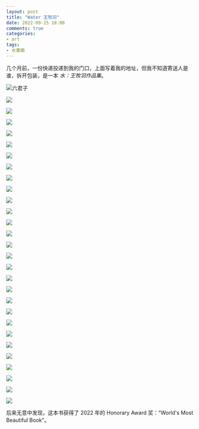 ```yaml
---
layout: post
title: "Water 王牧羽"
date: 2022-09-25 18:00
comments: true
categories:
- art
tags:
- 水墨画
---
```


几个月前，一份快递投递到我的门口，上面写着我的地址，但我不知道寄送人是谁，拆开包装，是一本 _水：王牧羽作品集_。

![六君子](https://rankun203-github-io.oss-cn-hangzhou.aliyuncs.com/assets/images/2022-09-25-water/water-1.jpeg)

![](https://rankun203-github-io.oss-cn-hangzhou.aliyuncs.com/assets/images/2022-09-25-water/water-9.jpeg)

![](https://rankun203-github-io.oss-cn-hangzhou.aliyuncs.com/assets/images/2022-09-25-water/water-11.jpeg)

![](https://rankun203-github-io.oss-cn-hangzhou.aliyuncs.com/assets/images/2022-09-25-water/water-15.jpeg)

![](https://rankun203-github-io.oss-cn-hangzhou.aliyuncs.com/assets/images/2022-09-25-water/water-2.jpeg)

![](https://rankun203-github-io.oss-cn-hangzhou.aliyuncs.com/assets/images/2022-09-25-water/water-3.jpeg)

![](https://rankun203-github-io.oss-cn-hangzhou.aliyuncs.com/assets/images/2022-09-25-water/water-4.jpeg)

![](https://rankun203-github-io.oss-cn-hangzhou.aliyuncs.com/assets/images/2022-09-25-water/water-5.jpeg)

![](https://rankun203-github-io.oss-cn-hangzhou.aliyuncs.com/assets/images/2022-09-25-water/water-6.jpeg)

![](https://rankun203-github-io.oss-cn-hangzhou.aliyuncs.com/assets/images/2022-09-25-water/water-7.jpeg)

![](https://rankun203-github-io.oss-cn-hangzhou.aliyuncs.com/assets/images/2022-09-25-water/water-8.jpeg)

![](https://rankun203-github-io.oss-cn-hangzhou.aliyuncs.com/assets/images/2022-09-25-water/water-10.jpeg)

![](https://rankun203-github-io.oss-cn-hangzhou.aliyuncs.com/assets/images/2022-09-25-water/water-12.jpeg)

![](https://rankun203-github-io.oss-cn-hangzhou.aliyuncs.com/assets/images/2022-09-25-water/water-13.jpeg)

![](https://rankun203-github-io.oss-cn-hangzhou.aliyuncs.com/assets/images/2022-09-25-water/water-14.jpeg)

![](https://rankun203-github-io.oss-cn-hangzhou.aliyuncs.com/assets/images/2022-09-25-water/water-16.jpeg)

![](https://rankun203-github-io.oss-cn-hangzhou.aliyuncs.com/assets/images/2022-09-25-water/water-17.jpeg)

![](https://rankun203-github-io.oss-cn-hangzhou.aliyuncs.com/assets/images/2022-09-25-water/water-18.jpeg)

![](https://rankun203-github-io.oss-cn-hangzhou.aliyuncs.com/assets/images/2022-09-25-water/water-19.jpeg)

![](https://rankun203-github-io.oss-cn-hangzhou.aliyuncs.com/assets/images/2022-09-25-water/water-20.jpeg)

![](https://rankun203-github-io.oss-cn-hangzhou.aliyuncs.com/assets/images/2022-09-25-water/water-21.jpeg)

![](https://rankun203-github-io.oss-cn-hangzhou.aliyuncs.com/assets/images/2022-09-25-water/water-22.jpeg)

![](https://rankun203-github-io.oss-cn-hangzhou.aliyuncs.com/assets/images/2022-09-25-water/water-23.jpeg)

![](https://rankun203-github-io.oss-cn-hangzhou.aliyuncs.com/assets/images/2022-09-25-water/water-24.jpeg)

![](https://rankun203-github-io.oss-cn-hangzhou.aliyuncs.com/assets/images/2022-09-25-water/water-25.jpeg)

![](https://rankun203-github-io.oss-cn-hangzhou.aliyuncs.com/assets/images/2022-09-25-water/water-26.jpeg)

![](https://rankun203-github-io.oss-cn-hangzhou.aliyuncs.com/assets/images/2022-09-25-water/water-27.jpeg)

![](https://rankun203-github-io.oss-cn-hangzhou.aliyuncs.com/assets/images/2022-09-25-water/water-28.jpeg)

![](https://rankun203-github-io.oss-cn-hangzhou.aliyuncs.com/assets/images/2022-09-25-water/water-29.jpeg)

后来无意中发现，这本书获得了 2022 年的 Honorary Award 奖：“World's Most Beautiful Book”。

